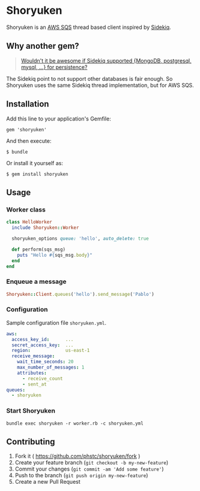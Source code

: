 # Shoryuken

Shoryuken is an [AWS SQS](https://aws.amazon.com/sqs/) thread based client inspired by [Sidekiq](https://github.com/mperham/sidekiq).

## Why another gem?

> [Wouldn't it be awesome if Sidekiq supported {MongoDB, postgresql, mysql, ...} for persistence?](https://github.com/mperham/sidekiq/wiki/FAQ#wouldnt-it-be-awesome-if-sidekiq-supported-mongodb-postgresql-mysql--for-persistence)

The Sidekiq point to not support other databases is fair enough. So Shoryuken uses the same Sidekiq thread implementation, but for AWS SQS.

## Installation

Add this line to your application's Gemfile:

    gem 'shoryuken'

And then execute:

    $ bundle

Or install it yourself as:

    $ gem install shoryuken

## Usage

### Worker class

```ruby
class HelloWorker
  include Shoryuken::Worker

  shoryuken_options queue: 'hello', auto_delete: true

  def perform(sqs_msg)
    puts "Hello #{sqs_msg.body}"
  end
end
```

### Enqueue a message

```ruby
Shoryuken::Client.queues('hello').send_message('Pablo')
```

### Configuration

Sample configuration file `shoryuken.yml`.

```yaml
aws:
  access_key_id:      ...
  secret_access_key:  ...
  region:             us-east-1
  receive_message:
    wait_time_seconds: 20
    max_number_of_messages: 1
    attributes:
      - receive_count
      - sent_at
queues:
  - shoryuken

```

### Start Shoryuken

```shell
bundle exec shoryuken -r worker.rb -c shoryuken.yml
```


## Contributing

1. Fork it ( https://github.com/phstc/shoryuken/fork )
2. Create your feature branch (`git checkout -b my-new-feature`)
3. Commit your changes (`git commit -am 'Add some feature'`)
4. Push to the branch (`git push origin my-new-feature`)
5. Create a new Pull Request
